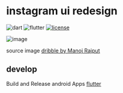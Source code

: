 # instagram ui redesign

![dart](https://img.shields.io/badge/Dart-0175C2?style=for-the-badge&logo=dart&logoColor=white)
![flutter](https://img.shields.io/badge/Flutter-02569B?style=for-the-badge&logo=flutter&logoColor=white)
[![license](https://img.shields.io/github/license/slowy07/instagram_ui_redesign?style=for-the-badge)](LICENSE)


![image](./screnshoot/instagram.png)

source image [dribble by Manoj Rajput](https://dribbble.com/shots/6349659-Instagram-redesign-concept/attachments)


## develop
Build and Release android Apps [flutter](https://flutter.dev/docs/deployment/android)
